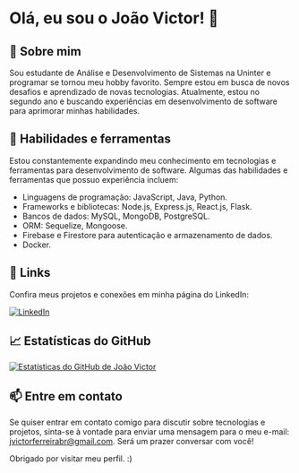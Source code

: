 # Olá, eu sou o João Victor! 👋

## 🚀 Sobre mim
Sou estudante de Análise e Desenvolvimento de Sistemas na Uninter e programar se tornou meu hobby favorito. Sempre estou em busca de novos desafios e aprendizado de novas tecnologias. Atualmente, estou no segundo ano e buscando experiências em desenvolvimento de software para aprimorar minhas habilidades.

## 🔧 Habilidades e ferramentas

Estou constantemente expandindo meu conhecimento em tecnologias e ferramentas para desenvolvimento de software. Algumas das habilidades e ferramentas que possuo experiência incluem:

- Linguagens de programação: JavaScript, Java, Python.
- Frameworks e bibliotecas: Node.js, Express.js, React.js, Flask.
- Bancos de dados: MySQL, MongoDB, PostgreSQL.
- ORM: Sequelize, Mongoose.
- Firebase e Firestore para autenticação e armazenamento de dados.
- Docker.

## 🔗 Links

Confira meus projetos e conexões em minha página do LinkedIn:

[![LinkedIn](https://img.shields.io/badge/LinkedIn-0077B5?style=flat-square&logo=linkedin&logoColor=white)](https://www.linkedin.com/in/jvictor-br/)

## 📈 Estatísticas do GitHub

[![Estatísticas do GitHub de João Victor](https://github-readme-stats.vercel.app/api?username=jvictor-br&show_icons=true&theme=radical)](https://github.com/anuraghazra/github-readme-stats)

## 📫 Entre em contato

Se quiser entrar em contato comigo para discutir sobre tecnologias e projetos, sinta-se à vontade para enviar uma mensagem para o meu e-mail: jvictorferreirabr@gmail.com. Será um prazer conversar com você!

Obrigado por visitar meu perfil. :)
